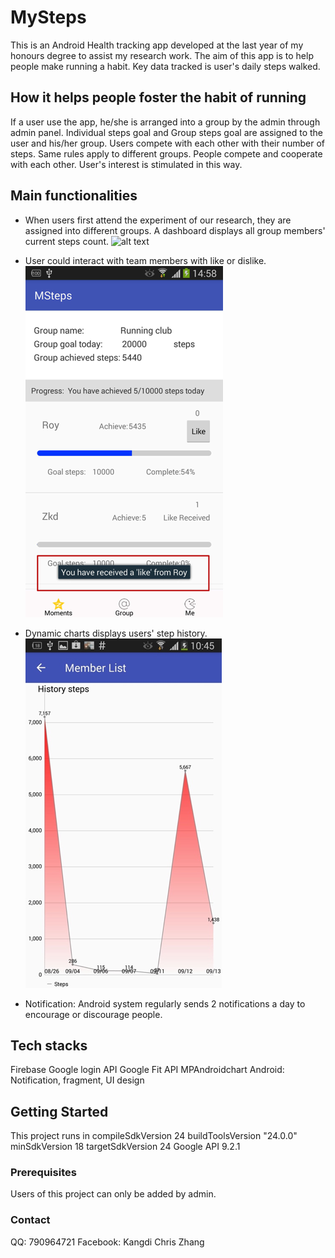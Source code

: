 # MySteps

This is an Android Health tracking app developed at the last year of my honours degree to assist my research work.
The aim of this app is to help people make running a habit.
Key data tracked is user's daily steps walked. 

## How it helps people foster the habit of running
If a user use the app, he/she is arranged into a group by the admin through admin panel. Individual steps goal and Group steps goal are assigned to the user and his/her group. 
Users compete with each other with their number of steps. Same rules apply to different groups. People compete and cooperate with each other. User's interest is stimulated in this way.

## Main functionalities
* When users first attend the experiment of our research, they are assigned into different groups. A dashboard displays all group members' current steps count.
![alt text](https://raw.githubusercontent.com/navigatorv/Android_Health_Tracking_App/master/ReadmeImage/roupPage.png)

* User could interact with team members with like or dislike.
![alt text](https://raw.githubusercontent.com/navigatorv/Android_Health_Tracking_App/master/ReadmeImage/like.png)

* Dynamic charts displays users' step history. 
![alt text](https://raw.githubusercontent.com/navigatorv/Android_Health_Tracking_App/master/ReadmeImage/chart.png)

* Notification: Android system regularly sends 2 notifications a day to encourage or discourage people. 

## Tech stacks

Firebase
Google login API
Google Fit API
MPAndroidchart
Android: Notification, fragment, UI design

## Getting Started

This project runs in
    compileSdkVersion 24
    buildToolsVersion "24.0.0"
    minSdkVersion 18
    targetSdkVersion 24
    Google API 9.2.1
    
### Prerequisites

Users of this project can only be added by admin.

### Contact

QQ: 790964721 Facebook: Kangdi Chris Zhang
